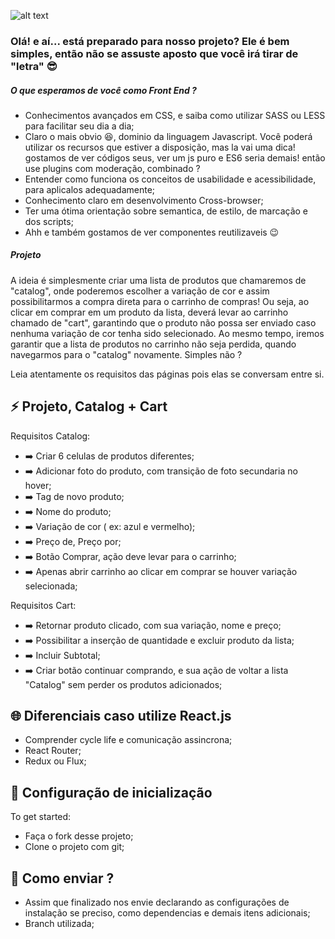 
![alt text](https://projetual.com.br/site-novo/wp-content/themes/projetual/assets/img/logo-projetual-vert.png)


### Olá! e aí... está preparado para nosso projeto? Ele é bem simples, então não se assuste aposto que você irá tirar de "letra" 😎

##### O que esperamos de você como Front End ?
  - Conhecimentos avançados em CSS, e saiba como utilizar SASS ou LESS para facilitar seu dia a dia;
  - Claro o mais obvio 😆, dominio da linguagem Javascript. Você poderá utilizar os recursos que estiver a disposição, mas la vai uma dica! gostamos de ver códigos seus, ver um js puro e ES6 seria demais! então use plugins com moderação, combinado ?
  - Entender como funciona os conceitos de usabilidade e acessibilidade, para aplicalos adequadamente;
  - Conhecimento claro em desenvolvimento Cross-browser;
  - Ter uma ótima orientação sobre semantica, de estilo, de marcação e dos scripts;
  - Ahh e também gostamos de ver componentes reutilizaveis 😉

##### Projeto
 A ideia é simplesmente criar uma lista de produtos que chamaremos de "catalog", onde poderemos escolher a variação de cor e assim possibilitarmos a compra direta para o carrinho de compras!
 Ou seja, ao clicar em comprar em um produto da lista, deverá levar ao carrinho chamado de "cart", garantindo que o produto não possa ser enviado caso nenhuma variação de cor tenha sido selecionado. Ao mesmo tempo, iremos garantir que a lista de produtos no carrinho não seja perdida, quando navegarmos para o "catalog" novamente. Simples não ?

 Leia atentamente os requisitos das páginas pois elas se conversam entre si.

## ⚡️ Projeto, Catalog + Cart

Requisitos Catalog:
* ➡️ Criar 6 celulas de produtos diferentes;
* ➡️ Adicionar foto do produto, com transição de foto secundaria no hover;
* ➡️ Tag de novo produto;
* ➡️ Nome do produto;
* ➡️ Variação de cor ( ex: azul e vermelho);
* ➡️ Preço de, Preço por;
* ➡️ Botão Comprar, ação deve levar para o carrinho;
* ➡️ Apenas abrir carrinho ao clicar em comprar se houver variação selecionada;

Requisitos Cart:
* ➡️ Retornar produto clicado, com sua variação, nome e preço;
* ➡️ Possibilitar a inserção de quantidade e excluir produto da lista;
* ➡️ Incluir Subtotal;
* ➡️ Criar botão continuar comprando, e sua ação de voltar a lista "Catalog" sem perder os produtos adicionados;


## 🌐 Diferenciais caso utilize React.js
- Comprender cycle life e comunicação assincrona;
- React Router;
- Redux ou Flux;


## 🔑 Configuração de inicialização

To get started:

* Faça o fork desse projeto;
* Clone o projeto com git;


## 💪 Como enviar ?
* Assim que finalizado nos envie declarando as configurações de instalação se preciso, como dependencias e demais itens adicionais;
* Branch utilizada;

